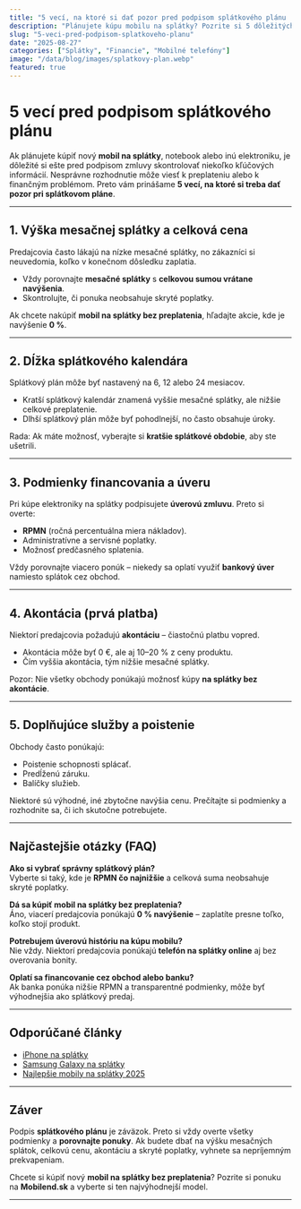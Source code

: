```yaml
---
title: "5 vecí, na ktoré si dať pozor pred podpisom splátkového plánu | Mobilend.sk"
description: "Plánujete kúpu mobilu na splátky? Pozrite si 5 dôležitých vecí, ktoré musíte skontrolovať pred podpisom splátkového plánu. Ušetríte peniaze a vyhnete sa problémom."
slug: "5-veci-pred-podpisom-splatkoveho-planu"
date: "2025-08-27"
categories: ["Splátky", "Financie", "Mobilné telefóny"]
image: "/data/blog/images/splatkovy-plan.webp"
featured: true
---
```


# 5 vecí pred podpisom splátkového plánu  

Ak plánujete kúpiť nový **mobil na splátky**, notebook alebo inú elektroniku, je dôležité si ešte pred podpisom zmluvy skontrolovať niekoľko kľúčových informácií. Nesprávne rozhodnutie môže viesť k preplateniu alebo k finančným problémom. Preto vám prinášame **5 vecí, na ktoré si treba dať pozor pri splátkovom pláne**.  

---

## 1. Výška mesačnej splátky a celková cena  

Predajcovia často lákajú na nízke mesačné splátky, no zákazníci si neuvedomia, koľko v konečnom dôsledku zaplatia.  
- Vždy porovnajte **mesačné splátky** s **celkovou sumou vrátane navýšenia**.  
- Skontrolujte, či ponuka neobsahuje skryté poplatky.  

 Ak chcete nakúpiť **mobil na splátky bez preplatenia**, hľadajte akcie, kde je navýšenie **0 %**.  

---

## 2. Dĺžka splátkového kalendára  

Splátkový plán môže byť nastavený na 6, 12 alebo 24 mesiacov.  
- Kratší splátkový kalendár znamená vyššie mesačné splátky, ale nižšie celkové preplatenie.  
- Dlhší splátkový plán môže byť pohodlnejší, no často obsahuje úroky.  

 Rada: Ak máte možnosť, vyberajte si **kratšie splátkové obdobie**, aby ste ušetrili.  

---

## 3. Podmienky financovania a úveru  

Pri kúpe elektroniky na splátky podpisujete **úverovú zmluvu**. Preto si overte:  
- **RPMN** (ročná percentuálna miera nákladov).  
- Administratívne a servisné poplatky.  
- Možnosť predčasného splatenia.  

 Vždy porovnajte viacero ponúk – niekedy sa oplatí využiť **bankový úver** namiesto splátok cez obchod.  

---

## 4. Akontácia (prvá platba)  

Niektorí predajcovia požadujú **akontáciu** – čiastočnú platbu vopred.  
- Akontácia môže byť 0 €, ale aj 10–20 % z ceny produktu.  
- Čím vyššia akontácia, tým nižšie mesačné splátky.  

Pozor: Nie všetky obchody ponúkajú možnosť kúpy **na splátky bez akontácie**.  

---

## 5. Doplňujúce služby a poistenie  

Obchody často ponúkajú:  
- Poistenie schopnosti splácať.  
- Predĺženú záruku.  
- Balíčky služieb.  

Niektoré sú výhodné, iné zbytočne navýšia cenu. Prečítajte si podmienky a rozhodnite sa, či ich skutočne potrebujete.  

---

## Najčastejšie otázky (FAQ)  

**Ako si vybrať správny splátkový plán?**  
Vyberte si taký, kde je **RPMN čo najnižšie** a celková suma neobsahuje skryté poplatky.  

**Dá sa kúpiť mobil na splátky bez preplatenia?**  
Áno, viacerí predajcovia ponúkajú **0 % navýšenie** – zaplatíte presne toľko, koľko stojí produkt.  

**Potrebujem úverovú históriu na kúpu mobilu?**  
Nie vždy. Niektorí predajcovia ponúkajú **telefón na splátky online** aj bez overovania bonity.  

**Oplatí sa financovanie cez obchod alebo banku?**  
Ak banka ponúka nižšie RPMN a transparentné podmienky, môže byť výhodnejšia ako splátkový predaj.  

---

## Odporúčané články  

-  [iPhone na splátky](https://mobilend.sk/blog/iphone-na-splatky)  
-  [Samsung Galaxy na splátky](https://mobilend.sk/blog/samsung-na-splatky)  
-  [Najlepšie mobily na splátky 2025](https://mobilend.sk/blog/najlepsie-mobily-na-splatky)  

---

## Záver  

Podpis **splátkového plánu** je záväzok. Preto si vždy overte všetky podmienky a **porovnajte ponuky**. Ak budete dbať na výšku mesačných splátok, celkovú cenu, akontáciu a skryté poplatky, vyhnete sa nepríjemným prekvapeniam.  

 Chcete si kúpiť nový **mobil na splátky bez preplatenia**? Pozrite si ponuku na **Mobilend.sk** a vyberte si ten najvýhodnejší model.  

---



